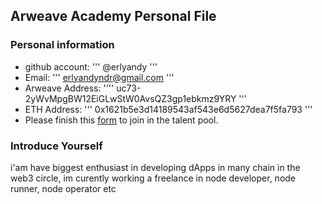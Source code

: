 ## Arweave Academy Personal File

### Personal information

- github account: ''' @erlyandy '''
- Email: ''' erlyandyndr@gmail.com '''
- Arweave Address: '''' uc73-2yWvMpgBW12EiGLwStW0AvsQZ3gp1ebkmz9YRY '''
- ETH Address: ''' 0x1621b5e3d14189543af543e6d5627dea7f5fa793 '''
- Please finish this [form](https://docs.google.com/forms/d/e/1FAIpQLSfWA5fIIcBgmRppm3jNz5vmf9Mai_QMVil-2pO4r7YKn_Zhtw/viewform?usp=sf_link) to join in the talent pool.

### Introduce Yourself
 i'am have biggest enthusiast in developing dApps in many chain in the web3 circle, im curently working a freelance in node developer, node runner, node operator etc
